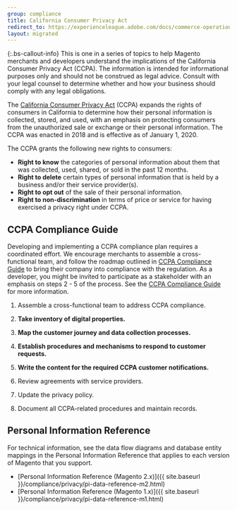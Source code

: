 ```yaml
---
group: compliance
title: California Consumer Privacy Act
redirect_to: https://experienceleague.adobe.com/docs/commerce-operations/security-and-compliance/privacy/ccpa.html
layout: migrated
---
```


{:.bs-callout-info}
This is one in a series of topics to help Magento merchants and developers understand the implications of the California Consumer Privacy Act (CCPA). The information is intended for informational purposes only and should not be construed as legal advice. Consult with your legal counsel to determine whether and how your business should comply with any legal obligations.

The [California Consumer Privacy Act][1] (CCPA) expands the rights of consumers in California to determine how their personal information is collected, stored, and used, with an emphasis on protecting consumers from the unauthorized sale or exchange or their personal information. The CCPA was enacted in 2018 and is effective as of January 1, 2020.

The CCPA grants the following new rights to consumers:

-  **Right to know** the categories of personal information about them that was collected, used, shared, or sold in the past 12 months.
-  **Right to delete** certain types of personal information that is held by a business and/or their service provider(s).
-  **Right to opt out** of the sale of their personal information.
-  **Right to non-discrimination** in terms of price or service for having exercised a privacy right under CCPA.

## CCPA Compliance Guide

Developing and implementing a CCPA compliance plan requires a coordinated effort. We encourage merchants to assemble a cross-functional team, and follow the roadmap outlined in [CCPA Compliance Guide][2] to bring their company into compliance with the regulation. As a developer, you might be invited to participate as a stakeholder with an emphasis on steps 2 - 5 of the process. See the [CCPA Compliance Guide][2] for more information.

1. Assemble a cross-functional team to address CCPA compliance.

1. **Take inventory of digital properties.**

1. **Map the customer journey and data collection processes.**

1. **Establish procedures and mechanisms to respond to customer requests.**

1. **Write the content for the required CCPA customer notifications.**

1. Review agreements with service providers.

1. Update the privacy policy.

1. Document all CCPA-related procedures and maintain records.

## Personal Information Reference

For technical information, see the data flow diagrams and database entity mappings in the Personal Information Reference that applies to each version of Magento that you support.

-  [Personal Information Reference (Magento 2.x)]({{ site.baseurl }}/compliance/privacy/pi-data-reference-m2.html)
-  [Personal Information Reference (Magento 1.x)]({{ site.baseurl }}/compliance/privacy/pi-data-reference-m1.html)

[1]: https://oag.ca.gov/privacy/ccpa
[2]: https://docs.magento.com/m2/ee/user_guide/stores/compliance-ccpa-guide.html

